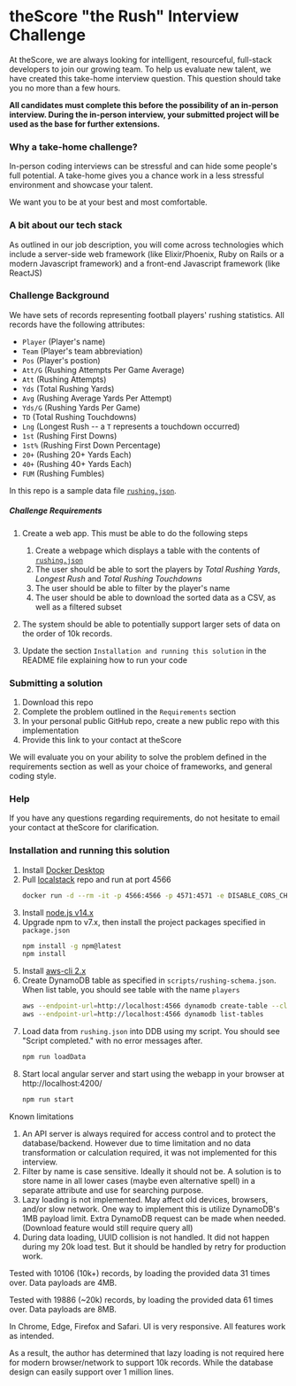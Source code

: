 # theScore "the Rush" Interview Challenge
At theScore, we are always looking for intelligent, resourceful, full-stack developers to join our growing team. To help us evaluate new talent, we have created this take-home interview question. This question should take you no more than a few hours.

**All candidates must complete this before the possibility of an in-person interview. During the in-person interview, your submitted project will be used as the base for further extensions.**

### Why a take-home challenge?
In-person coding interviews can be stressful and can hide some people's full potential. A take-home gives you a chance work in a less stressful environment and showcase your talent.

We want you to be at your best and most comfortable.

### A bit about our tech stack
As outlined in our job description, you will come across technologies which include a server-side web framework (like Elixir/Phoenix, Ruby on Rails or a modern Javascript framework) and a front-end Javascript framework (like ReactJS)

### Challenge Background
We have sets of records representing football players' rushing statistics. All records have the following attributes:
* `Player` (Player's name)
* `Team` (Player's team abbreviation)
* `Pos` (Player's postion)
* `Att/G` (Rushing Attempts Per Game Average)
* `Att` (Rushing Attempts)
* `Yds` (Total Rushing Yards)
* `Avg` (Rushing Average Yards Per Attempt)
* `Yds/G` (Rushing Yards Per Game)
* `TD` (Total Rushing Touchdowns)
* `Lng` (Longest Rush -- a `T` represents a touchdown occurred)
* `1st` (Rushing First Downs)
* `1st%` (Rushing First Down Percentage)
* `20+` (Rushing 20+ Yards Each)
* `40+` (Rushing 40+ Yards Each)
* `FUM` (Rushing Fumbles)

In this repo is a sample data file [`rushing.json`](/rushing.json).

##### Challenge Requirements
1. Create a web app. This must be able to do the following steps
    1. Create a webpage which displays a table with the contents of [`rushing.json`](/rushing.json)
    2. The user should be able to sort the players by _Total Rushing Yards_, _Longest Rush_ and _Total Rushing Touchdowns_
    3. The user should be able to filter by the player's name
    4. The user should be able to download the sorted data as a CSV, as well as a filtered subset
    
2. The system should be able to potentially support larger sets of data on the order of 10k records.

3. Update the section `Installation and running this solution` in the README file explaining how to run your code

### Submitting a solution
1. Download this repo
2. Complete the problem outlined in the `Requirements` section
3. In your personal public GitHub repo, create a new public repo with this implementation
4. Provide this link to your contact at theScore

We will evaluate you on your ability to solve the problem defined in the requirements section as well as your choice of frameworks, and general coding style.

### Help
If you have any questions regarding requirements, do not hesitate to email your contact at theScore for clarification.

### Installation and running this solution
1. Install [Docker Desktop](https://www.docker.com/products/docker-desktop)
2. Pull [localstack](https://github.com/localstack/localstack) repo and run at port 4566
    ```bash
    docker run -d --rm -it -p 4566:4566 -p 4571:4571 -e DISABLE_CORS_CHECKS=1 localstack/localstack
    ```
3. Install [node.js v14.x](https://nodejs.org/en/download/)
4. Upgrade npm to v7.x, then install the project packages specified in `package.json`
    ```bash
    npm install -g npm@latest
    npm install
    ```
5. Install [aws-cli 2.x](https://aws.amazon.com/cli/)
6. Create DynamoDB table as specified in `scripts/rushing-schema.json`. When list table, you should see table with the name `players`
    ```bash
    aws --endpoint-url=http://localhost:4566 dynamodb create-table --cli-input-json file://scripts/rushing-schema.json
    aws --endpoint-url=http://localhost:4566 dynamodb list-tables
    ```
7. Load data from `rushing.json` into DDB using my script. You should see "Script completed." with no error messages after.
    ```bash
    npm run loadData
    ```
8. Start local angular server and start using the webapp in your browser at http://localhost:4200/
    ```bash
    npm run start
    ```

Known limitations
1. An API server is always required for access control and to protect the database/backend. However due to time limitation and no data transformation or calculation required, it was not implemented for this interview. 
2. Filter by name is case sensitive. Ideally it should not be. A solution is to store name in all lower cases (maybe even alternative spell) in a separate attribute and use for searching purpose.
3. Lazy loading is not implemented. May affect old devices, browsers, and/or slow network.  One way to implement this is utilize DynamoDB's 1MB payload limit. Extra DynamoDB request can be made when needed. (Download feature would still require query all)
4. During data loading, UUID collision is not handled. It did not happen during my 20k load test. But it should be handled by retry for production work.

Tested with 10106 (10k+) records, by loading the provided data 31 times over. Data payloads are 4MB. 

Tested with 19886 (~20k) records, by loading the provided data 61 times over. Data payloads are 8MB. 

In Chrome, Edge, Firefox and Safari. UI is very responsive. All features work as intended.

As a result, the author has determined that lazy loading is not required here for modern browser/network to support 10k records. While the database design can easily support over 1 million lines.

